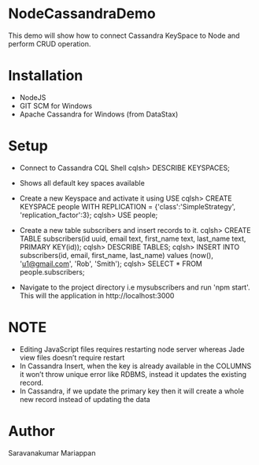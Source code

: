 # NodeCassandraDemo
This demo will show how to connect Cassandra KeySpace to Node and perform CRUD operation.

# Installation
- NodeJS
- GIT SCM for Windows
- Apache Cassandra for Windows (from DataStax)

# Setup
- Connect to Cassandra CQL Shell
cqlsh> DESCRIBE KEYSPACES;
- Shows all default key spaces available

- Create a new Keyspace and activate it using USE
cqlsh> CREATE KEYSPACE people WITH REPLICATION = {'class':'SimpleStrategy', 'replication_factor':3};
cqlsh> USE people;

- Create a new table subscribers and insert records to it.
cqlsh> CREATE TABLE subscribers(id uuid, email text, first_name text, last_name text, PRIMARY KEY(id));
cqlsh> DESCRIBE TABLES;
cqlsh> INSERT INTO subscribers(id, email, first_name, last_name) values (now(), 'u1@gmail.com', 'Rob', 'Smith');
cqlsh> SELECT * FROM people.subscribers;

- Navigate to the project directory i.e mysubscribers and run 'npm start'. This will the application in http://localhost:3000

# NOTE
- Editing JavaScript files requires restarting node server whereas Jade view files doesn’t require restart
- In Cassandra Insert, when the key is already available in the COLUMNS it won’t throw unique error like RDBMS, instead it updates the existing record.
- In Cassandra, if we update the primary key then it will create a whole new record instead of updating the data

# Author
Saravanakumar Mariappan
